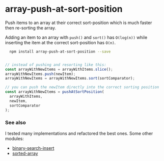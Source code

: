 # array-push-at-sort-position

Push items to an array at their correct sort-position which is much faster then re-sorting the array.

Adding an item to an array with `push()` and `sort()` has `O(log(n))`
while inserting the item at the correct sort-position has `O(n)`.

```bash
  npm install array-push-at-sort-position --save
```

```typescript

// instead of pushing and resorting like this:
const arrayWithNewItems = arrayWithItems.slice();
arrayWithNewItems.push(newItem);
arrayWithNewItems = arrayWithNewItems.sort(sortComparator);

// you can push the newItem directly into the correct sorting position
const arrayWithNewItems = pushAtSortPosition(
  arrayWithItems,
  newItem,
  sortComparator
);
```

### See also

I tested many implementations and refactored the best ones. Some other modules:

- [binary-search-insert](https://www.npmjs.com/package/binary-search-insert)
- [sorted-array](https://github.com/aaditmshah/sorted-array/blob/master/sorted-array.js#L11)